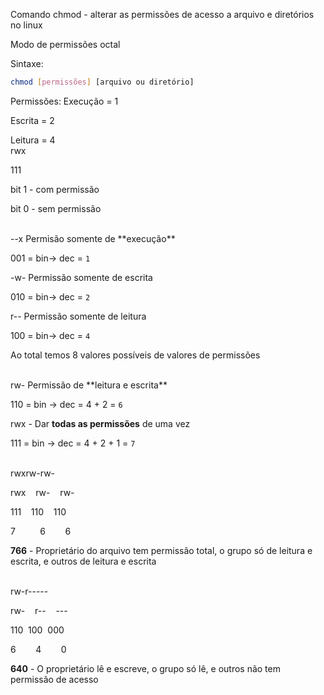 Comando chmod - alterar as permissões de acesso a arquivo e diretórios no linux

Modo de permissões octal

Sintaxe:

```bash
chmod [permissões] [arquivo ou diretório]
```

Permissões:
Execução = 1

Escrita = 2

Leitura = 4
<br/>
rwx

111

bit 1 - com permissão

bit 0 - sem permissão

<br/>
--x Permisão somente de **execução**

001 = bin-> dec = `1`

-w- Permissão somente de escrita

010 = bin-> dec = `2`

r-- Permissão somente de leitura

100 = bin-> dec = `4`

Ao total temos 8 valores possíveis de valores de permissões

<br/>
rw- Permissão de **leitura e escrita**

110 = bin -> dec = 4 + 2 = `6`

rwx - Dar **todas as permissões** de uma vez

111 = bin -> dec = 4 + 2 + 1 = `7`

<br/>
rwxrw-rw-

rwx    rw-    rw-

111    110    110

7          6        6

**766** - Proprietário do arquivo tem permissão total, o grupo só de leitura e escrita, e outros de leitura e escrita


<br/>
rw-r-----

rw-    r--    ---

110   100  000

6        4        0

**640** - O proprietário lê e escreve, o grupo só lê, e outros não tem permissão de acesso

